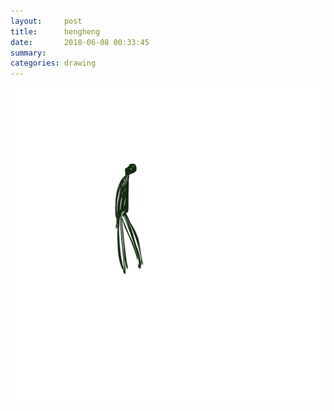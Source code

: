 ```yaml
---
layout:     post
title:      hengheng
date:       2018-06-08 00:33:45
summary:    
categories: drawing
---
```

![hengheng](/images/diary/hengheng.png "...")
